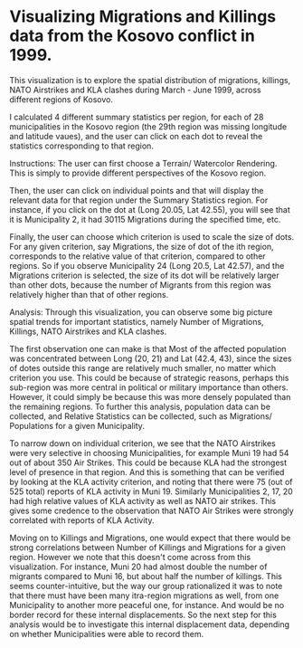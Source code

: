 # Visualizing Migrations and Killings data from the Kosovo conflict in 1999.

This visualization is to explore the spatial distribution of migrations, killings, NATO Airstrikes and KLA clashes during March - June 1999, across different regions of Kosovo.

I calculated 4 different summary statistics per region, for each of 28 municipalities in the Kosovo region (the 29th region was missing longitude and latitude vaues), and the user can click on each dot to reveal the statistics corresponding to that region.

Instructions:
The user can first choose a Terrain/ Watercolor Rendering. This is simply to provide different perspectives of the Kosovo region.

Then, the user can click on individual points and that will display the relevant data for that region under the Summary Statistics region. For instance, if you click on the dot at (Long 20.05, Lat 42.55), you will see that it is Municipality 2, it had 30115 Migrations during the specified time, etc.

Finally, the user can choose which criterion is used to scale the size of dots. For any given criterion, say Migrations, the size of dot of the ith region, corresponds to the relative value of that criterion, compared to other regions. So if you observe Municipality 24 (Long 20.5, Lat 42.57), and the Migrations criterion is selected, the size of its dot will be relatively larger than other dots, because the number of Migrants from this region was relatively higher than that of other regions.

Analysis:
Through this visualization, you can observe some big picture spatial trends for important statistics, namely Number of Migrations, Killings, NATO Airstrikes and KLA clashes.

The first observation one can make is that Most of the affected population was concentrated between Long (20, 21) and Lat (42.4, 43), since the sizes of dotes outside this range are relatively much smaller, no matter which criterion you use. This could be because of strategic reasons, perhaps this sub-region was more central in political or military importance than others. However, it could simply be because this was more densely populated than the remaining regions. To further this analysis, population data can be collected, and Relative Statistics can be collected, such as Migrations/ Populations for a given Municipality.

To narrow down on individual criterion, we see that the NATO Airstrikes were very selective in choosing Municipalities, for example Muni 19 had 54 out of about 350 Air Strikes. This could be because KLA had the strongest level of presence in that region. And this is something that can be verified by looking at the KLA activity criterion, and noting that there were 75 (out of 525 total) reports of KLA activity in Muni 19. Similarly Municipalities 2, 17, 20 had high relative values of KLA activity as well as NATO air strikes. This gives some credence to the observation that NATO Air Strikes were strongly correlated with reports of KLA Activity.

Moving on to Killings and Migrations, one would expect that there would be strong correlations between Number of Killings and Migrations for a given region. However we note that this doesn't come across from this visualization. For instance, Muni 20 had almost double the number of migrants compared to Muni 16, but about half the number of killings. This seems counter-intuitive, but the way our group rationalized it was to note that there must have been many itra-region migrations as well, from one Municipality to another more peaceful one, for instance. And would be no border record for these internal displacements. So the next step for this analysis would be to investigate this internal displacement data, depending on whether Municipalities were able to record them.
